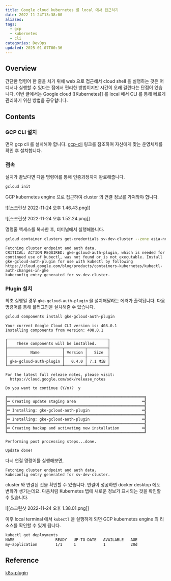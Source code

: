 ```yaml
---
title: Google cloud kubernetes 를 local 에서 접근하기
date: 2022-11-24T13:38:00
aliases: 
tags:
  - gcp
  - kubernetes
  - cli
categories: DevOps
updated: 2025-01-07T00:36
---
```


## Overview

간단한 명령어 한 줄을 치기 위해 web 으로 접근해서 cloud shell 을 실행하는 것은 어디서나 실행할 수 있다는 점에서 편리한 방법이지만 시간이 오래 걸린다는 단점이 있습니다. 이번 글에서는 Google cloud [[Kubernetes]] 를 local 에서 CLI 를 통해 빠르게 관리하기 위한 방법을 공유합니다.

## Contents

### GCP CLI 설치

먼저 gcp cli 를 설치해야 합니다. [gcp-cli](https://cloud.google.com/sdk/gcloud?hl=ko) 링크를 참조하여 자신에게 맞는 운영체제를 확인 후 설치합니다.

### 접속

설치가 끝났다면 다음 명령어를 통해 인증과정까지 완료해줍니다.

```bash
gcloud init
```

GCP kubernetes engine 으로 접근하여 cluster 의 연결 정보를 가져와야 합니다.

![[스크린샷 2022-11-24 오후 1.46.43.png]]

![[스크린샷 2022-11-24 오후 1.52.24.png]]

명령줄 액세스를 복사한 후, 터미널에서 실행해봅니다.

```bash
gcloud container clusters get-credentials sv-dev-cluster --zone asia-northeast3-a --project {projectId}
```

```console
Fetching cluster endpoint and auth data.
CRITICAL: ACTION REQUIRED: gke-gcloud-auth-plugin, which is needed for continued use of kubectl, was not found or is not executable. Install gke-gcloud-auth-plugin for use with kubectl by following https://cloud.google.com/blog/products/containers-kubernetes/kubectl-auth-changes-in-gke
kubeconfig entry generated for sv-dev-cluster.
```

### Plugin 설치

최초 실행일 경우 `gke-gcloud-auth-plugin` 을 설치해달라는 에러가 출력됩니다. 다음 명령어를 통해 플러그인을 설치해줄 수 있습니다.

```bash
gcloud components install gke-gcloud-auth-plugin
```

```console
Your current Google Cloud CLI version is: 408.0.1
Installing components from version: 408.0.1

┌────────────────────────────────────────────┐
│    These components will be installed.     │
├────────────────────────┬─────────┬─────────┤
│          Name          │ Version │   Size  │
├────────────────────────┼─────────┼─────────┤
│ gke-gcloud-auth-plugin │   0.4.0 │ 7.1 MiB │
└────────────────────────┴─────────┴─────────┘

For the latest full release notes, please visit:
  https://cloud.google.com/sdk/release_notes

Do you want to continue (Y/n)?  y

╔════════════════════════════════════════════════════════════╗
╠═ Creating update staging area                             ═╣
╠════════════════════════════════════════════════════════════╣
╠═ Installing: gke-gcloud-auth-plugin                       ═╣
╠════════════════════════════════════════════════════════════╣
╠═ Installing: gke-gcloud-auth-plugin                       ═╣
╠════════════════════════════════════════════════════════════╣
╠═ Creating backup and activating new installation          ═╣
╚════════════════════════════════════════════════════════════╝

Performing post processing steps...done.

Update done!
```

다시 연결 명령어를 실행해보면,

```
Fetching cluster endpoint and auth data.
kubeconfig entry generated for sv-dev-cluster.
```

cluster 와 연결된 것을 확인할 수 있습니다. 연결이 성공하면 docker desktop 에도 변화가 생기는데요. 다음처럼 Kubernetes 탭에 새로운 정보가 표시되는 것을 확인할 수 있습니다.

![[스크린샷 2022-11-24 오후 1.38.01.png]]

이후 local terminal 에서 `kubectl` 을 실행하게 되면 GCP kubernetes engine 의 리소스를 확인할 수 있게 됩니다.

```bash
kubectl get deployments
NAME                  READY   UP-TO-DATE   AVAILABLE   AGE
my-application        1/1     1            1           20d
```

## Reference

[k8s-plugin](https://cloud.google.com/blog/products/containers-kubernetes/kubectl-auth-changes-in-gke?hl=en)
